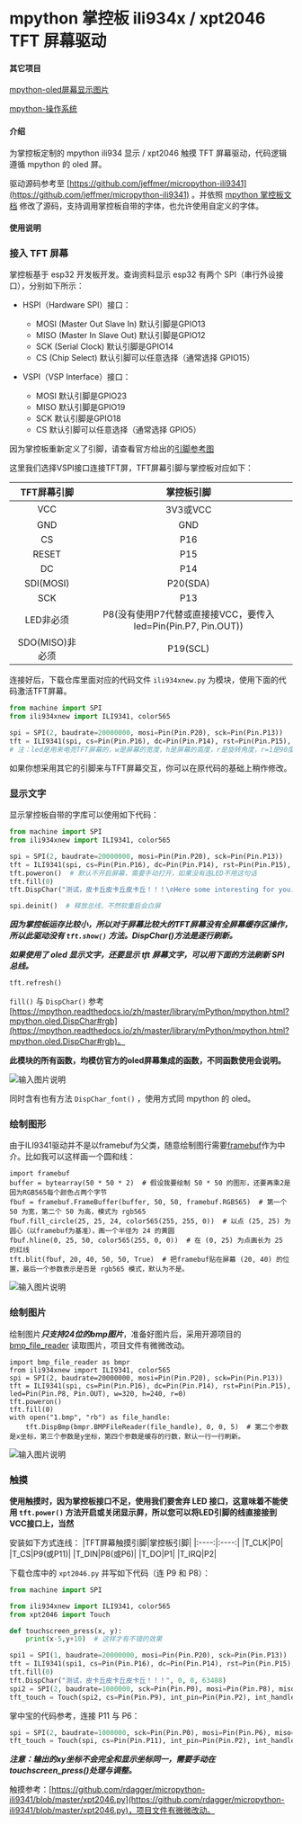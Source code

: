 # mpython 掌控板 ili934x / xpt2046 TFT 屏幕驱动

#### 其它项目

[mpython-oled屏幕显示图片](https://gitee.com/wojiaoyishang/new-mpython-bin-to-picture)

[mpython-操作系统](https://gitee.com/wojiaoyishang/TaoLiSystem)

#### 介绍

为掌控板定制的 mpython ili934 显示 / xpt2046 触摸 TFT 屏幕驱动，代码逻辑遵循 mpython 的 oled 屏。

驱动源码参考至 [https://github.com/jeffmer/micropython-ili9341](https://github.com/jeffmer/micropython-ili9341) 。并依照 [mpython 掌控板文档](https://mpython.readthedocs.io/zh/master/tutorials/basics/oled.html) 修改了源码，支持调用掌控板自带的字体，也允许使用自定义的字体。

#### 使用说明

### 接入 TFT 屏幕

掌控板基于 esp32 开发板开发。查询资料显示 esp32 有两个 SPI（串行外设接口），分别如下所示：

+ HSPI（Hardware SPI）接口：

    - MOSI (Master Out Slave In) 默认引脚是GPIO13
    - MISO (Master In Slave Out) 默认引脚是GPIO12
    - SCK (Serial Clock) 默认引脚是GPIO14
    - CS (Chip Select) 默认引脚可以任意选择（通常选择 GPIO15）

+ VSPI（VSP Interface）接口：

    - MOSI 默认引脚是GPIO23
    - MISO 默认引脚是GPIO19
    - SCK 默认引脚是GPIO18
    - CS 默认引脚可以任意选择（通常选择 GPIO5）

因为掌控板重新定义了引脚，请查看官方给出的[引脚参考图](https://mpython.readthedocs.io/zh/master/_images/mPython%E6%8E%8C%E6%8E%A7%E6%9D%BF_pin_define.jpg)

这里我们选择VSPI接口连接TFT屏，TFT屏幕引脚与掌控板对应如下：

|TFT屏幕引脚|掌控板引脚|
|:----:|:----:|
|VCC|3V3或VCC|
|GND|GND|
|CS|P16|
|RESET|P15|
|DC|P14|
|SDI(MOSI)|P20(SDA)|
|SCK|P13|
|LED非必须|P8(没有使用P7代替或直接接VCC，要传入led=Pin(Pin.P7, Pin.OUT))|
|SDO(MISO)非必须|P19(SCL)|

连接好后，下载仓库里面对应的代码文件 `ili934xnew.py` 为模块，使用下面的代码激活TFT屏幕。

```python
from machine import SPI
from ili934xnew import ILI9341, color565

spi = SPI(2, baudrate=20000000, mosi=Pin(Pin.P20), sck=Pin(Pin.P13))
tft = ILI9341(spi, cs=Pin(Pin.P16), dc=Pin(Pin.P14), rst=Pin(Pin.P15), led=Pin(Pin.P8, Pin.OUT), w=320, h=240, r=0)
# 注：led是用来电亮TFT屏幕的，w是屏幕的宽度，h是屏幕的高度，r是旋转角度，r=1是90度。
```

如果你想采用其它的引脚来与TFT屏幕交互，你可以在原代码的基础上稍作修改。

### 显示文字

显示掌控板自带的字库可以使用如下代码：

```python
from machine import SPI
from ili934xnew import ILI9341, color565

spi = SPI(2, baudrate=20000000, mosi=Pin(Pin.P20), sck=Pin(Pin.P13))
tft = ILI9341(spi, cs=Pin(Pin.P16), dc=Pin(Pin.P14), rst=Pin(Pin.P15), led=Pin(Pin.P8, Pin.OUT), w=320, h=240, r=0)
tft.poweron()  # 默认不开启屏幕，需要手动打开，如果没有连LED不用这句话
tft.fill(0)
tft.DispChar("测试，皮卡丘皮卡丘皮卡丘！！！\nHere some interesting for you.\n" + "长文本" * 100, 0, 0, color565(255, 255, 255), buffer_char_line=1, buffer_width=None)  # buffer_char_line 参数为缓存多少行文字，buffer_width 参数为文字显示区域的宽度，默认为屏幕宽度，会自动换行。

spi.deinit()  # 释放总线，不然软重启会白屏
```

***因为掌控板运存比较小，所以对于屏幕比较大的TFT屏幕没有全屏幕缓存区操作，所以此驱动没有 `tft.show()` 方法。DispChar()方法是逐行刷新。***

***如果使用了 oled 显示文字，还要显示 tft 屏幕文字，可以用下面的方法刷新 SPI 总线。***

```python
tft.refresh()
```

`fill()` 与 `DispChar()` 参考 [https://mpython.readthedocs.io/zh/master/library/mPython/mpython.html?mpython.oled.DispChar#rgb](https://mpython.readthedocs.io/zh/master/library/mPython/mpython.html?mpython.oled.DispChar#rgb)。

**此模块的所有函数，均模仿官方的oled屏幕集成的函数，不同函数使用会说明。**

![输入图片说明](https://foruda.gitee.com/images/1691145621865141314/e3aa6b53_5210553.png "屏幕截图")

同时含有也有方法 `DispChar_font()` ，使用方式同 mpython 的 oled。

### 绘制图形

由于ILI9341驱动并不是以framebuf为父类，随意绘制图行需要[framebuf](https://mpython.readthedocs.io/zh/master/library/micropython/framebuf.html)作为中介。比如我可以这样画一个圆和线：

```
import framebuf
buffer = bytearray(50 * 50 * 2)  # 假设我要绘制 50 * 50 的图形，还要再乘2是因为RGB565每个颜色占两个字节
fbuf = framebuf.FrameBuffer(buffer, 50, 50, framebuf.RGB565)  # 第一个 50 为宽，第二个 50 为高，模式为 rgb565
fbuf.fill_circle(25, 25, 24, color565(255, 255, 0))  # 以点 (25, 25) 为圆心（以framebuf为基准），画一个半径为 24 的黄圆
fbuf.hline(0, 25, 50, color565(255, 0, 0))  # 在 (0, 25) 为点画长为 25 的红线
tft.blit(fbuf, 20, 40, 50, 50, True)  # 把framebuf贴在屏幕 (20, 40) 的位置，最后一个参数表示是否是 rgb565 模式，默认为不是。
```

![输入图片说明](https://foruda.gitee.com/images/1691151341282674316/5155c240_5210553.png "屏幕截图")

### 绘制图片

绘制图片***只支持24位的bmp图片***，准备好图片后，采用开源项目的 [bmp_file_reader](https://github.com/ExcaliburZero/bmp_file_reader) 读取图片，项目文件有微微改动。

```
import bmp_file_reader as bmpr
from ili934xnew import ILI9341, color565
spi = SPI(2, baudrate=20000000, mosi=Pin(Pin.P20), sck=Pin(Pin.P13))
tft = ILI9341(spi, cs=Pin(Pin.P16), dc=Pin(Pin.P14), rst=Pin(Pin.P15), led=Pin(Pin.P8, Pin.OUT), w=320, h=240, r=0)
tft.poweron()
tft.fill(0)
with open("1.bmp", "rb") as file_handle:
    tft.DispBmp(bmpr.BMPFileReader(file_handle), 0, 0, 5)  # 第二个参数是x坐标，第三个参数是y坐标，第四个参数是缓存的行数，默认一行一行刷新。
```

![输入图片说明](https://foruda.gitee.com/images/1691152883284359035/8515c01d_5210553.png "屏幕截图")

### 触摸

**使用触摸时，因为掌控板接口不足，使用我们要舍弃 LED 接口，这意味着不能使用 `tft.power()` 方法开启或关闭显示屏，所以您可以将LED引脚的线直接接到VCC接口上，当然**

安装如下方式连线：
|TFT屏幕触摸引脚|掌控板引脚|
|:----:|:----:|
|T_CLK|P0|
|T_CS|P9(或P11)|
|T_DIN|P8(或P6)|
|T_DO|P1|
|T_IRQ|P2|

下载仓库中的 `xpt2046.py` 并写如下代码（连 P9 和 P8）：

```python
from machine import SPI

from ili934xnew import ILI9341, color565
from xpt2046 import Touch

def touchscreen_press(x, y):
    print(x-5,y+10)  # 这样才有不错的效果

spi1 = SPI(1, baudrate=20000000, mosi=Pin(Pin.P20), sck=Pin(Pin.P13))
tft = ILI9341(spi1, cs=Pin(Pin.P16), dc=Pin(Pin.P14), rst=Pin(Pin.P15), led=None, w=320, h=240, r=0)
tft.fill(0)
tft.DispChar("测试，皮卡丘皮卡丘皮卡丘！！！", 0, 0, 63488)
spi2 = SPI(2, baudrate=1000000, sck=Pin(Pin.P0), mosi=Pin(Pin.P8), miso=Pin(Pin.P1))
tft_touch = Touch(spi2, cs=Pin(Pin.P9), int_pin=Pin(Pin.P2), int_handler=touchscreen_press, r=0)
```

掌中宝的代码参考，连接 P11 与 P6：

```python
spi = SPI(2, baudrate=1000000, sck=Pin(Pin.P0), mosi=Pin(Pin.P6), miso=Pin(Pin.P1))
tft_touch = Touch(spi, cs=Pin(Pin.P11), int_pin=Pin(Pin.P2), int_handler=touchscreen_press, r=0)
```

***注意：输出的xy坐标不会完全和显示坐标同一，需要手动在touchscreen_press()处理与调整。***

触摸参考：[https://github.com/rdagger/micropython-ili9341/blob/master/xpt2046.py](https://github.com/rdagger/micropython-ili9341/blob/master/xpt2046.py)，项目文件有微微改动。 